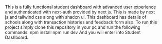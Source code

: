This is a fully functional student dashboard with advanced user experience and authenticated with next-auth provided by next js. This is made by next js and tailwind css along with shadcn ui. This dashboard has details of schools along with transaction histories and feedback form also.
To run this project simply clone this repository in your pc and run the following commands:
npm install
npm run dev
And you will enter into Student Dashboard.
